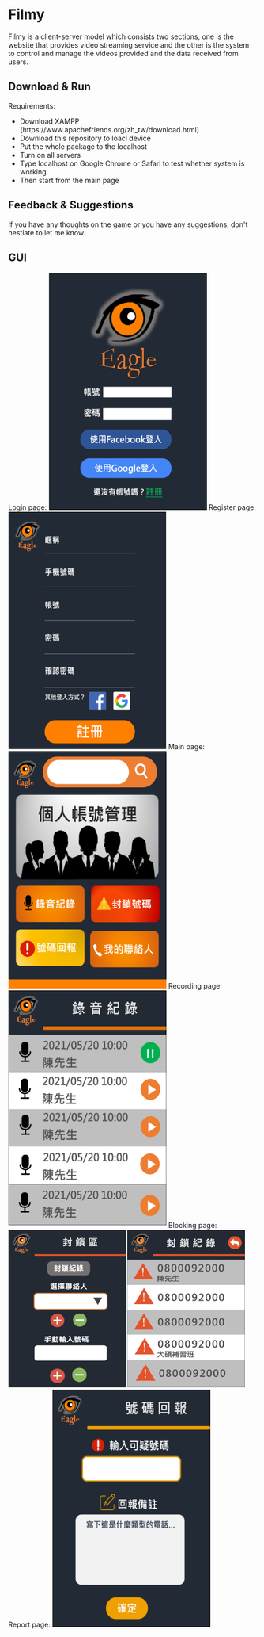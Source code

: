 <p><h1>Filmy</h1>
Filmy is a client-server model which consists two sections, one is the website that provides video streaming service and the other is the system to control and manage the videos provided and the data received from users.
</p>
<p><h2>Download & Run</h2>
Requirements:
<ul>
<li>Download XAMPP (https://www.apachefriends.org/zh_tw/download.html)</li>
<li>Download this repository to loacl device</li>
<li>Put the whole package to the localhost</li>
<li>Turn on all servers</li>
<li>Type localhost on Google Chrome or Safari to test whether system is working.</li>
<li>Then start from the main page</li>
</ul>
</p>
<p><h2>Feedback & Suggestions</h2>
If you have any thoughts on the game or you have any suggestions, don't hestiate to let me know.
</p>
<p><h2>GUI</h2>
Login page:
<img src="https://github.com/Jaycome/Eagle/blob/main/login.png" height="480px" width="320px" />
Register page:
<img src="https://github.com/Jaycome/Eagle/blob/main/register.png" height="480px" width="320px" />
Main page:
<img src="https://github.com/Jaycome/Eagle/blob/main/Eagle main page.png" height="480px" width="320px" /> 
Recording page:
<img src="https://github.com/Jaycome/Eagle/blob/main/record.png" height="480px" width="320px" />
Blocking page:
<img src="https://github.com/Jaycome/Eagle/blob/main/block.png" height="320px" width="480px" />
Report page:
<img src="https://github.com/Jaycome/Eagle/blob/main/report.png" height="480px" width="320px" />
</p>
